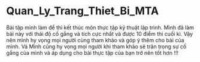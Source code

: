 # Quan_Ly_Trang_Thiet_Bi_MTA
Bài tập mình làm để thi kết thúc môn thực tập kỹ thuật lập trình.
Mình đã làm bài này với thái độ cố gắng và tích cực nhất và được 10 điểm thi cuối kì. Vậy nên mình hy vọng mọi người cùng tham khảo và góp ý thêm cho bài của mình.
Và Mình cũng hy vọng mọi người khi tham khảo sẽ trân trọng sự cố gắng của mình và áp dụng cho bài thực tập của bạn trở nên tốt hơn !!!
